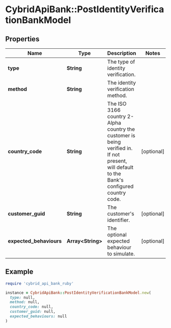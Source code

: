 # CybridApiBank::PostIdentityVerificationBankModel

## Properties

| Name | Type | Description | Notes |
| ---- | ---- | ----------- | ----- |
| **type** | **String** | The type of identity verification. |  |
| **method** | **String** | The identity verification method. |  |
| **country_code** | **String** | The ISO 3166 country 2-Alpha country the customer is being verified in. If not present, will default to the Bank&#39;s configured country code. | [optional] |
| **customer_guid** | **String** | The customer&#39;s identifier. | [optional] |
| **expected_behaviours** | **Array&lt;String&gt;** | The optional expected behaviour to simulate. | [optional] |

## Example

```ruby
require 'cybrid_api_bank_ruby'

instance = CybridApiBank::PostIdentityVerificationBankModel.new(
  type: null,
  method: null,
  country_code: null,
  customer_guid: null,
  expected_behaviours: null
)
```

